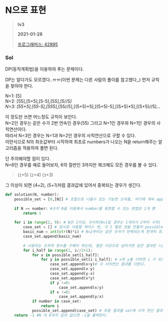 # N으로 표현
> **lv3**
>
> **2021-01-28**
>
> [프로그래머스: 42895](https://programmers.co.kr/learn/courses/30/lessons/42895)

### Sol


DP(동적계획법)을 이용하여 푸는 문제이다.

DP는 알다가도 모르겠다..ㅠㅠ(이번 문제는 다른 사람의 풀이를 참고했다,,)
먼저 규칙을 찾아야 한다.

N=1: [5]  
N=2: [55],[5+5],[5-5],[5*5],[5//5]  
N=3: [55+5],[55-5],[55*5],[55//5],[(5+5)+5],[(5+5)-5],[(5+5)*5],[(5+5)//5]...

이 정도만 쓰면 어느정도 규칙이 보인다.  
N=2인 경우는 같은 수가 2번 연속인 경우(55) 그리고 N=1인 경우와 N=1인 경우의 사칙연산이다.  
따라서 N=3인 경우는 N=1과 N=2인 경우의 사칙연산으로 구할 수 있다.  
이런식으로 N의 최솟값부터 시작하여 최초로 numbers가 나오는 N을 return해주는 알고리즘을 적용하여 풀면 된다.


단 주의해야할 점이 있다.  
N=6인 경우를 예로 들어보자, 6의 절반인 3까지만 체크해도 모든 경우를 볼 수 있다. 

> (`1`+5) (`2`+4) (`3`+3)  

그 이상이 되면 (4+2), (5+1)처럼 결과값에 있어서 중복되는 경우가 생긴다.


```python
def solution(N, number):
    possible_set = [0,[N]] # 조합으로 나올수 있는 가능한 숫자들, 여기에 계속 append하며 이후에 사용함
    
    if N == number: #숫자 N을 이용해서 number를 표현할 수 있는 방법은 1개 뿐
        return 1
    
    for i in range(2, 9): # N은 1이상, 9이하(N=1일 경우는 1개라서 2부터 시작)
        case_set = [] # 임시로 사용할 케이스 셋, 각 I 별로 셋을 만들어 possible set에 붙인다.
        basic_num = int(str(N)*i) # N=2부터는 같은 숫자가 반복되는게 한개씩 포함(55,555,5555...)
        case_set.append(basic_num)
        
        # 사용되는 숫자의 횟수를 구해야 하는데, 절반 이상으로 넘어가면 같은 결과만 나올 뿐이므로 절반까지만을 사용한다. 
        for i_half in range(1, i//2+1): 
            for x in possible_set[i_half]:
                for y in possible_set[i-i_half]: # x와 y를 더하면 i 가 되도록 만든 수다. 
                    case_set.append(x+y)# 각 사칙연산 결과를 더한다.
                    case_set.append(x-y)
                    case_set.append(y-x)
                    case_set.append(x*y)
                    if y !=0:
                        case_set.append(x/y)
                    if x !=0:
                        case_set.append(y/x)
            if number in case_set:
                return i
            possible_set.append(case_set) # 최종 결과물 set에 사칙 연산 결과를 더한다.
    return -1 #N 이 8까지 답이 없으면 -1을 출력한다.
```